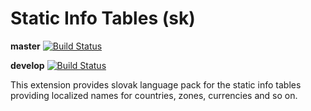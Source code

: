 # Static Info Tables (sk)

**master** [![Build Status](https://travis-ci.org/manuelselbach/static_info_tables_sk.svg?branch=master)](https://travis-ci.org/manuelselbach/static_info_tables_sk)

**develop** [![Build Status](https://travis-ci.org/manuelselbach/static_info_tables_sk.svg?branch=develop)](https://travis-ci.org/manuelselbach/static_info_tables_sk)

This extension provides slovak language pack for the static info tables providing localized names for countries, zones, currencies and so on.
